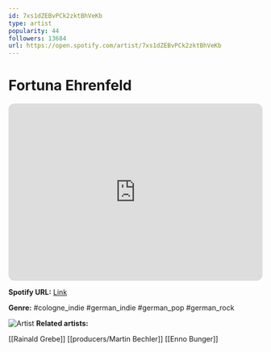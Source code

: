 ```yaml
---
id: 7xs1dZEBvPCk2zktBhVeKb
type: artist
popularity: 44
followers: 13684
url: https://open.spotify.com/artist/7xs1dZEBvPCk2zktBhVeKb
---
```

# Fortuna Ehrenfeld

<iframe style="border-radius:12px" src="https://open.spotify.com/embed/artist/7xs1dZEBvPCk2zktBhVeKb" width="100%" height="352" frameBorder="0" allowfullscreen="" allow="autoplay; clipboard-write; encrypted-media; fullscreen; picture-in-picture" loading="lazy"></iframe>

**Spotify URL:** [Link](https://open.spotify.com/artist/7xs1dZEBvPCk2zktBhVeKb)

**Genre:**  #cologne_indie #german_indie #german_pop #german_rock

![Artist](https://i.scdn.co/image/ab6761610000e5eb5fecb7c166bc2b4eebb1e71c)
**Related artists:**

[[Rainald Grebe]]
[[producers/Martin Bechler]]
[[Enno Bunger]]
